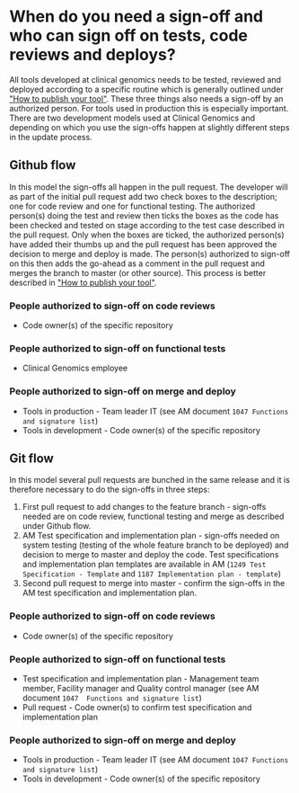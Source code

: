 # When do you need a sign-off and who can sign off on tests, code reviews and deploys?


All tools developed at clinical genomics needs to be tested, reviewed and deployed according to a specific routine which is generally outlined under ["How to publish your tool"][prod]. These three things also needs a sign-off by an authorized person. For tools used in production this is especially important. There are two development models used at Clinical Genomics and depending on which you use the sign-offs happen at slightly different steps in the update process.

## Github flow
In this model the sign-offs all happen in the pull request. The developer will as part of the initial pull request add two check boxes to the description; one for code review and one for functional testing. The authorized person(s) doing the test and review then ticks the boxes as the code has been checked and tested on stage according to the test case described in the pull request. Only when the boxes are ticked, the authorized person(s) have added their thumbs up and the pull request has been approved the decision to merge and deploy is made. The person(s) authorized to sign-off on this then adds the go-ahead as a comment in the pull request and merges the branch to master (or other source). This process is better described in ["How to publish your tool"][prod].

### People authorized to sign-off on code reviews
* Code owner(s) of the specific repository

### People authorized to sign-off on functional tests
* Clinical Genomics employee

### People authorized to sign-off on merge and deploy
* Tools in production - Team leader IT (see AM document `1047 Functions and signature list`)
* Tools in development - Code owner(s) of the specific repository

## Git flow
In this model several pull requests are bunched in the same release and it is therefore necessary to do the sign-offs in three steps:

1. First pull request to add changes to the feature branch - sign-offs needed are on code review, functional testing and merge as described under Github flow.
2. AM Test specification and implementation plan - sign-offs needed on system testing (testing of the whole feature branch to be deployed) and decision to merge to master and deploy the code. Test specifications and implementation plan templates are available in AM (`1249 Test Specification - Template` and `1187 Implementation plan - template`)
3. Second pull request to merge into master - confirm the sign-offs in the AM test specification and implementation plan.

### People authorized to sign-off on code reviews
* Code owner(s) of the specific repository

### People authorized to sign-off on functional tests
* Test specification and implementation plan - Management team member, Facility manager and Quality control manager (see AM document `1047  Functions and signature list`)
* Pull request - Code owner(s) to confirm test specification and implementation plan

### People authorized to sign-off on merge and deploy
* Tools in production - Team leader IT (see AM document `1047 Functions and signature list`)
* Tools in development - Code owner(s) of the specific repository

[prod]: prod.md

